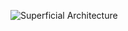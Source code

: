 ![Superficial Architecture](https://cdn.discordapp.com/attachments/835750351621718030/1169385095690452992/Overall.png)
